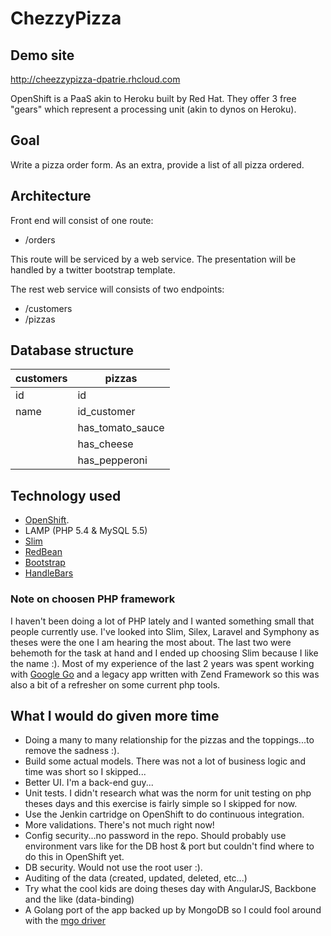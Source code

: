 # ChezzyPizza

## Demo site

http://cheezzypizza-dpatrie.rhcloud.com

OpenShift is a PaaS akin to Heroku built by Red Hat. They offer 3 free "gears" which represent a processing unit (akin to dynos on Heroku).

## Goal

Write a pizza order form. As an extra, provide a list of all pizza ordered.

## Architecture

Front end will consist of one route:

- /orders

This route will be serviced by a web service. The presentation will be handled by a twitter bootstrap template.

The rest web service will consists of two endpoints:

- /customers
- /pizzas

## Database structure

| customers  | pizzas           |
| -----------|------------------|
| id         | id               |
| name       | id_customer      |
|            | has_tomato_sauce |
|            | has_cheese       |
|            | has_pepperoni    |


## Technology used

- [OpenShift](https://www.openshift.com).
- LAMP (PHP 5.4 & MySQL 5.5)
- [Slim](http://www.slimframework.com/)
- [RedBean](http://redbeanphp.com)
- [Bootstrap](http://getbootstrap.com/)
- [HandleBars](http://handlebarsjs.com/)


### Note on choosen PHP framework

I haven't been doing a lot of PHP lately and I wanted something small that people currently use. I've looked into Slim, Silex, Laravel and Symphony as theses were the one I am hearing the most about. The last two were behemoth for the task at hand and I ended up choosing Slim because I like the name :). Most of my experience of the last 2 years was spent working with [Google Go](http://golang.org) and a legacy app written with Zend Framework so this was also a bit of a refresher on some current php tools.


## What I would do given more time

- Doing a many to many relationship for the pizzas and the toppings...to remove the sadness :).
- Build some actual models. There was not a lot of business logic and time was short so I skipped...
- Better UI. I'm a back-end guy...
- Unit tests. I didn't research what was the norm for unit testing on php theses days and this exercise is fairly simple so I skipped for now.
- Use the Jenkin cartridge on OpenShift to do continuous integration.
- More validations. There's not much right now!
- Config security...no password in the repo. Should probably use environment vars like for the DB host & port but couldn't find where to do this in OpenShift yet.
- DB security. Would not use the root user :).
- Auditing of the data (created, updated, deleted, etc...)
- Try what the cool kids are doing theses day with AngularJS, Backbone and the like (data-binding)
- A Golang port of the app backed up by MongoDB so I could fool around with the [mgo driver](https://labix.org/mgo)
